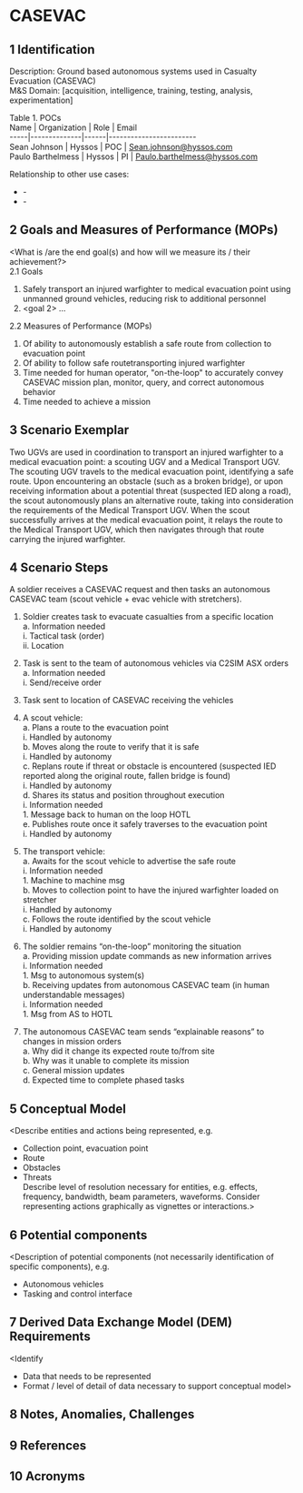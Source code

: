 # CASEVAC

## 1 Identification  
Description: Ground based autonomous systems used in Casualty Evacuation (CASEVAC)  
M&S Domain: [acquisition, intelligence, training, testing, analysis, experimentation]  

Table 1. POCs  
Name | Organization | Role | Email  
-----|--------------|------|------------------------  
Sean Johnson | Hyssos | POC | Sean.johnson@hyssos.com  
Paulo Barthelmess | Hyssos | PI | Paulo.barthelmess@hyssos.com   

Relationship to other use cases:  
- <use case ID> - <Description of relationship>  
- <use case ID> - <Description of relationship>  

## 2 Goals and Measures of Performance (MOPs)  
<What is /are the end goal(s) and how will we measure its / their achievement?>  
2.1 Goals  
1. Safely transport an injured warfighter to medical evacuation point using unmanned ground vehicles, reducing risk to additional personnel  
2. <goal 2> …  

2.2 Measures of Performance (MOPs)  
1. Of ability to autonomously establish a safe route from collection to evacuation point  
2. Of ability to follow safe routetransporting injured warfighter  
3. Time needed for human operator, "on-the-loop" to accurately convey CASEVAC mission plan, monitor, query, and correct autonomous behavior  
4. Time needed to achieve a mission  

## 3 Scenario Exemplar  
Two UGVs are used in coordination to transport an injured warfighter to a medical evacuation point: a scouting UGV and a Medical Transport UGV. The scouting UGV travels to the medical evacuation point, identifying a safe route. Upon encountering an obstacle (such as a broken bridge), or upon receiving information about a potential threat (suspected IED along a road), the scout autonomously plans an alternative route, taking into consideration the requirements of the Medical Transport UGV. When the scout successfully arrives at the medical evacuation point, it relays the route to the Medical Transport UGV, which then navigates through that route carrying the injured warfighter.  

## 4 Scenario Steps  
A soldier receives a CASEVAC request and then tasks an autonomous CASEVAC team (scout vehicle + evac vehicle with stretchers).  
1. Soldier creates task to evacuate casualties from a specific location  
   a. Information needed  
      i. Tactical task (order)  
      ii. Location  
1. Task is sent to the team of autonomous vehicles via C2SIM ASX orders  
   a. Information needed  
      i. Send/receive order  
1. Task sent to location of CASEVAC receiving the vehicles  
1. A scout vehicle:  
   a. Plans a route to the evacuation point  
      i. Handled by autonomy  
   b. Moves along the route to verify that it is safe  
      i. Handled by autonomy  
   c. Replans route if threat or obstacle is encountered (suspected IED reported along the original route, fallen bridge is found)  
      i. Handled by autonomy  
   d. Shares its status and position throughout execution  
      i. Information needed  
         1. Message back to human on the loop HOTL  
   e. Publishes route once it safely traverses to the evacuation point  
      i. Handled by autonomy  
1. The transport vehicle:  
   a. Awaits for the scout vehicle to advertise the safe route  
      i. Information needed  
         1. Machine to machine msg  
   b. Moves to collection point to have the injured warfighter loaded on stretcher  
      i. Handled by autonomy  
   c. Follows the route identified by the scout vehicle  
      i. Handled by autonomy  

1. The soldier remains “on-the-loop” monitoring the situation  
   a. Providing mission update commands as new information arrives  
      i. Information needed  
         1. Msg to autonomous system(s)  
   b. Receiving updates from autonomous CASEVAC team (in human understandable messages)  
      i. Information needed  
         1. Msg from AS to HOTL  
1. The autonomous CASEVAC team sends “explainable reasons” to changes in mission orders  
   a. Why did it change its expected route to/from site  
   b. Why was it unable to complete its mission  
   c. General mission updates  
   d. Expected time to complete phased tasks  

## 5 Conceptual Model  
<Describe entities and actions being represented, e.g.  
- Collection point, evacuation point  
- Route  
- Obstacles  
- Threats  
Describe level of resolution necessary for entities, e.g. effects, frequency, bandwidth, beam parameters, waveforms. Consider representing actions graphically as vignettes or interactions.>  

## 6 Potential components  
<Description of potential components (not necessarily identification of specific components), e.g.  
- Autonomous vehicles  
- Tasking and control interface  

## 7 Derived Data Exchange Model (DEM) Requirements  
<Identify  
- Data that needs to be represented  
- Format / level of detail of data necessary to support conceptual model>  

## 8 Notes, Anomalies, Challenges  

## 9 References  

## 10 Acronyms  